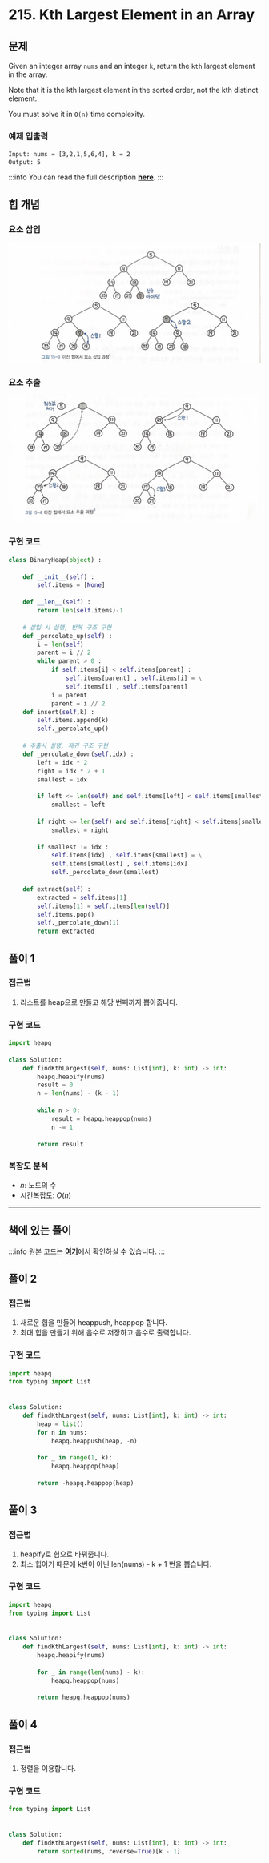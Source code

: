 # 215. Kth Largest Element in an Array

## 문제

Given an integer array `nums` and an integer `k`, return the `kth` largest element in the array.

Note that it is the kth largest element in the sorted order, not the kth distinct element.

You must solve it in `O(n)` time complexity.

### 예제 입출력

```
Input: nums = [3,2,1,5,6,4], k = 2
Output: 5
```

:::info
You can read the full description [**here**](https://leetcode.com/problems/kth-largest-element-in-an-array/description/).
:::

## 힙 개념

### 요소 삽입

![](https://raw.githubusercontent.com/BonJunKu/image_server/upload/img/202302201814052.png)

### 요소 추출

![](https://raw.githubusercontent.com/BonJunKu/image_server/upload/img/202302201814615.png)

### 구현 코드

```python
class BinaryHeap(object) :

    def __init__(self) :
        self.items = [None]

    def __len__(self) :
        return len(self.items)-1

    # 삽입 시 실행, 반복 구조 구현
    def _percolate_up(self) :
        i = len(self)
        parent = i // 2
        while parent > 0 :
            if self.items[i] < self.items[parent] :
                self.items[parent] , self.items[i] = \
                self.items[i] , self.items[parent]
            i = parent
            parent = i // 2
    def insert(self,k) :
        self.items.append(k)
        self._percolate_up()

    # 추출시 실행, 재귀 구조 구현
    def _percolate_down(self,idx) :
        left = idx * 2
        right = idx * 2 + 1
        smallest = idx

        if left <= len(self) and self.items[left] < self.items[smallest] :
            smallest = left

        if right <= len(self) and self.items[right] < self.items[smallest] :
            smallest = right

        if smallest != idx :
            self.items[idx] , self.items[smallest] = \
            self.items[smallest] , self.items[idx]
            self._percolate_down(smallest)

    def extract(self) :
        extracted = self.items[1]
        self.items[1] = self.items[len(self)]
        self.items.pop()
        self._percolate_down(1)
        return extracted
```

## 풀이 1

### 접근법

1. 리스트를 heap으로 만들고 해당 번째까지 뽑아줍니다.

### 구현 코드

```python
import heapq

class Solution:
    def findKthLargest(self, nums: List[int], k: int) -> int:
        heapq.heapify(nums)
        result = 0
        n = len(nums) - (k - 1)

        while n > 0:
            result = heapq.heappop(nums)
            n -= 1

        return result
```

### 복잡도 분석

- $n$: 노드의 수
- 시간복잡도: $O(n)$

---

## 책에 있는 풀이

:::info
원본 코드는 [**여기**](https://github.com/onlybooks/algorithm-interview)에서 확인하실 수 있습니다.
:::

## 풀이 2

### 접근법

1. 새로운 힙을 만들어 heappush, heappop 합니다.
2. 최대 힙을 만들기 위해 음수로 저장하고 음수로 출력합니다.

### 구현 코드

```python
import heapq
from typing import List


class Solution:
    def findKthLargest(self, nums: List[int], k: int) -> int:
        heap = list()
        for n in nums:
            heapq.heappush(heap, -n)

        for _ in range(1, k):
            heapq.heappop(heap)

        return -heapq.heappop(heap)
```

## 풀이 3

### 접근법

1. heapify로 힙으로 바꿔줍니다.
2. 최소 힙이기 때문에 k번이 아닌 len(nums) - k + 1 번을 뽑습니다.

### 구현 코드

```python
import heapq
from typing import List


class Solution:
    def findKthLargest(self, nums: List[int], k: int) -> int:
        heapq.heapify(nums)

        for _ in range(len(nums) - k):
            heapq.heappop(nums)

        return heapq.heappop(nums)
```

## 풀이 4

### 접근법

1. 정렬을 이용합니다.

### 구현 코드

```python
from typing import List


class Solution:
    def findKthLargest(self, nums: List[int], k: int) -> int:
        return sorted(nums, reverse=True)[k - 1]
```
